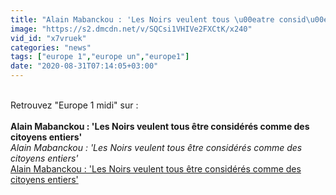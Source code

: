```yaml
---
title: "Alain Mabanckou : 'Les Noirs veulent tous \u00eatre consid\u00e9r\u00e9s comme des citoyens entiers'"
image: "https://s2.dmcdn.net/v/SQCsi1VHIVe2FXCtK/x240"
vid_id: "x7vruek"
categories: "news"
tags: ["europe 1","europe un","europe1"]
date: "2020-08-31T07:14:05+03:00"
---
```

<br>Retrouvez &quot;Europe 1 midi&quot; sur :   <br><br><b>Alain Mabanckou : 'Les Noirs veulent tous être considérés comme des citoyens entiers'</b><br> <i>Alain Mabanckou : 'Les Noirs veulent tous être considérés comme des citoyens entiers'</i><br> <u>Alain Mabanckou : 'Les Noirs veulent tous être considérés comme des citoyens entiers'</u>
